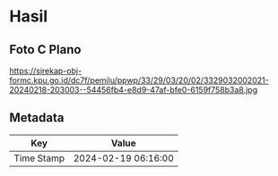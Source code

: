# Hasil

## Foto C Plano

https://sirekap-obj-formc.kpu.go.id/dc7f/pemilu/ppwp/33/29/03/20/02/3329032002021-20240218-203003--54456fb4-e8d9-47af-bfe0-6159f758b3a8.jpg


## Metadata

| Key        | Value               |
| ---------- | ------------------- |
| Time Stamp | 2024-02-19 06:16:00 |



